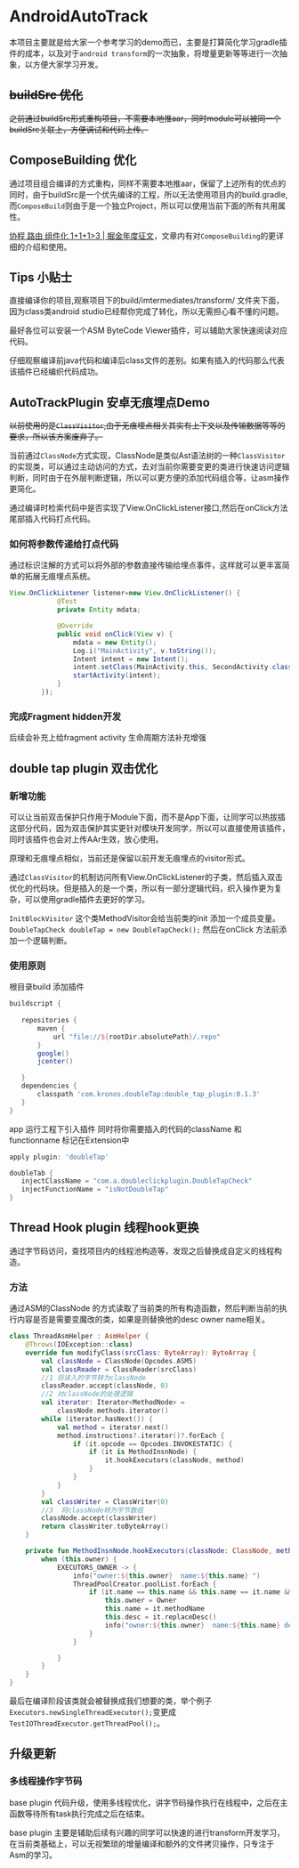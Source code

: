 # AndroidAutoTrack

本项目主要就是给大家一个参考学习的demo而已，主要是打算简化学习gradle插件的成本，以及对于`android transform`的一次抽象，将增量更新等等进行一次抽象，以方便大家学习开发。

## ~~buildSrc 优化~~

~~之前通过buildSrc形式重构项目，不需要本地推aar，同时module可以被同一个buildSrc关联上，方便调试和代码上传。~~

## ComposeBuilding 优化

通过项目组合编译的方式重构，同样不需要本地推aar，保留了上述所有的优点的同时，由于buildSrc是一个优先编译的工程，所以无法使用项目内的build.gradle,而`ComposeBuild`则由于是一个独立Project，所以可以使用当前下面的所有共用属性。

[协程 路由 组件化 1+1+1>3 | 掘金年度征文](https://juejin.cn/post/6908232077200588814)，文章内有对`ComposeBuilding`的更详细的介绍和使用。

## Tips 小贴士

直接编译你的项目,观察项目下的build/imtermediates/transform/ 文件夹下面，因为class类android studio已经帮你完成了转化，所以无需担心看不懂的问题。

最好各位可以安装一个ASM ByteCode Viewer插件，可以辅助大家快速阅读对应代码。

仔细观察编译前java代码和编译后class文件的差别。如果有插入的代码那么代表该插件已经编织代码成功。

## AutoTrackPlugin 安卓无痕埋点Demo

~~以前使用的是`ClassVisitor`,由于无痕埋点相关其实有上下文以及传输数据等等的要求，所以该方案废弃了。~~

当前通过`ClassNode`方式实现，ClassNode是类似Ast语法树的一种`ClassVisitor`的实现类，可以通过主动访问的方式，去对当前你需要变更的类进行快速访问逻辑判断，同时由于在外层判断逻辑，所以可以更方便的添加代码组合等，让asm操作更简化。

通过编译时检索代码中是否实现了View.OnClickListener接口,然后在onClick方法尾部插入代码打点代码。

### 如何将参数传递给打点代码

通过标识注解的方式可以将外部的参数直接传输给埋点事件，这样就可以更丰富简单的拓展无痕埋点系统。

```java
View.OnClickListener listener=new View.OnClickListener() {
            @Test
            private Entity mdata;

            @Override
            public void onClick(View v) {
                mdata = new Entity();
                Log.i("MainActivity", v.toString());
                Intent intent = new Intent();
                intent.setClass(MainActivity.this, SecondActivity.class);
                startActivity(intent);
            }
        });
```

### 完成Fragment hidden开发

后续会补充上给fragment activity 生命周期方法补充增强

## double tap plugin 双击优化

### 新增功能

可以让当前双击保护只作用于Module下面，而不是App下面，让同学可以热拔插这部分代码，因为双击保护其实更针对模块开发同学，所以可以直接使用该插件，同时该插件也会对上传AAr生效，放心使用。

原理和无痕埋点相似，当前还是保留以前开发无痕埋点的visitor形式。

通过`ClassVisitor`的机制访问所有View.OnClickListener的子类，然后插入双击优化的代码块。但是插入的是一个类，所以有一部分逻辑代码，织入操作更为复杂，可以使用gradle插件去更好的学习。

`InitBlockVisitor` 这个类MethodVisitor会给当前类的init 添加一个成员变量。`DoubleTapCheck doubleTap = new DoubleTapCheck();` 然后在onClick 方法前添加一个逻辑判断。

### 使用原则

根目录build 添加插件

 ```gradle
buildscript {
    
    repositories {
        maven {
            url "file://${rootDir.absolutePath}/.repo"
        }
        google()
        jcenter()

    }
    dependencies {
        classpath 'com.kronos.doubleTap:double_tap_plugin:0.1.3'
    }
}
```

app 运行工程下引入插件 同时将你需要插入的代码的className 和functionname 标记在Extension中

 ```gradle
apply plugin: 'doubleTap'

doubleTab {
    injectClassName = "com.a.doubleclickplugin.DoubleTapCheck"
    injectFunctionName = "isNotDoubleTap"
}

```



## Thread Hook plugin 线程hook更换

通过字节码访问，查找项目内的线程池构造等，发现之后替换成自定义的线程构造。

### 方法

通过ASM的ClassNode 的方式读取了当前类的所有构造函数，然后判断当前的执行内容是否是需要变魔改的类，如果是则替换他的desc owner name相关。

~~~kotlin
class ThreadAsmHelper : AsmHelper {
    @Throws(IOException::class)
    override fun modifyClass(srcClass: ByteArray): ByteArray {
        val classNode = ClassNode(Opcodes.ASM5)
        val classReader = ClassReader(srcClass)
        //1 将读入的字节转为classNode
        classReader.accept(classNode, 0)
        //2 对classNode的处理逻辑
        val iterator: Iterator<MethodNode> =
            classNode.methods.iterator()
        while (iterator.hasNext()) {
            val method = iterator.next()
            method.instructions?.iterator()?.forEach {
                if (it.opcode == Opcodes.INVOKESTATIC) {
                    if (it is MethodInsnNode) {
                        it.hookExecutors(classNode, method)
                    }
                }
            }
        }
        val classWriter = ClassWriter(0)
        //3  将classNode转为字节数组
        classNode.accept(classWriter)
        return classWriter.toByteArray()
    }

    private fun MethodInsnNode.hookExecutors(classNode: ClassNode, methodNode: MethodNode) {
        when (this.owner) {
            EXECUTORS_OWNER -> {
                info("owner:${this.owner}  name:${this.name} ")
                ThreadPoolCreator.poolList.forEach {
                    if (it.name == this.name && this.name == it.name && this.owner == it.owner) {
                        this.owner = Owner
                        this.name = it.methodName
                        this.desc = it.replaceDesc()
                        info("owner:${this.owner}  name:${this.name} desc:${this.desc} ")
                    }
                }

            }
        }
    }
}
~~~

最后在编译阶段该类就会被替换成我们想要的类，举个例子`Executors.newSingleThreadExecutor();`变更成`TestIOThreadExecutor.getThreadPool();`。

## 升级更新

### 多线程操作字节码

base  plugin 代码升级，使用多线程优化，讲字节码操作执行在线程中，之后在主函数等待所有task执行完成之后在结束。

base plugin 主要是辅助后续有兴趣的同学可以快速的进行transform开发学习，在当前类基础上，可以无视繁琐的增量编译和额外的文件拷贝操作，只专注于Asm的学习。
